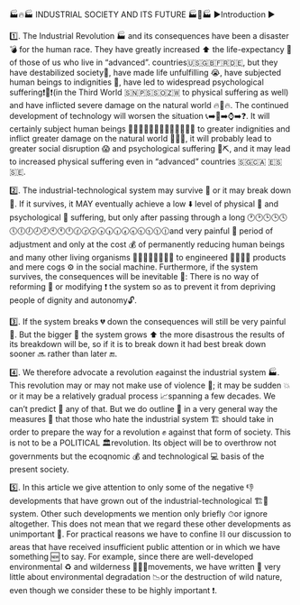🏭🔥🏭 INDUSTRIAL SOCIETY AND ITS FUTURE 🏭💯🏭
▶️Introduction ▶️

1️⃣. The Industrial Revolution 🏭 and its consequences have been a disaster 💣 for the human race. They have greatly increased ⬆️ the life-expectancy 🙏 of those of us who live in “advanced”. countries🇺🇸🇬🇧🇫🇷🇩🇪, but they have destabilized society🌋, have made life unfulfilling 😭, have subjected human beings to indignities 🙈, have led to widespread psychological suffering❗️🧠❗️(in the Third World 🇸🇳🇵🇸🇸🇴🇿🇼 to physical suffering as well) and have inflicted severe damage on the natural world 🔥🌳🔥. The continued development of technology will worsen the situation 📞➡️📱➡️⌚️➡️❓. It will certainly subject human beings 👨‍💼👩‍💻👩‍🎓🕵️‍♂️👨‍🏫👨‍🎨👰 to greater indignities and inflict greater damage on the natural world 🌲😢🌳, it will probably lead to greater social disruption 😱 and psychological suffering 🧠⛏️, and it may lead to increased physical suffering even in “advanced” countries 🇸🇬🇨🇦 🇪🇸🇸🇪.

2️⃣. The industrial-technological system may survive 🍃 or it may break down 🍂. If it survives, it MAY eventually achieve a low ⬇️ level of physical 💪 and psychological 🧠 suffering, but only after passing through a long 🕐🕑🕒🕒🕓🕔🕕🕖🕗🕘🕙🕚🕛🕜🕝🕞🕟🕠🕡🕢🕣🕤🕥🕦🕧and very painful 🤕 period of adjustment and only at the cost 💰 of permanently reducing human beings and many other living organisms 👨👩‍🦰🐼🦁🐷🐸🐱 to engineered 👷‍♂️👷‍♀️ products and mere cogs ⚙️ in the social machine. Furthermore, if the system survives, the consequences will be inevitable 💯: There is no way of reforming 💭 or modifying ❗️ the system so as to prevent it from depriving people of dignity and autonomy🔓.

3️⃣. If the system breaks 💔 down the consequences will still be very painful 🤕. But the bigger 💪 the system grows ⬆️ the more disastrous the results of its breakdown will be, so if it is to break down it had best break down sooner 🔜 rather than later 🔚.

4️⃣. We therefore advocate a revolution ✊against the industrial system 🏭. This revolution may or may not make use of violence 🔫; it may be sudden 💥 or it may be a relatively gradual process 📈spanning a few decades. We can’t predict 🔮 any of that. But we do outline 🔲 in a very general way the measures 📏 that those who hate the industrial system 🏗 should take in order to prepare the way for a revolution ✊ against that form of society. This is not to be a POLITICAL 🏛revolution. Its object will be to overthrow not governments but the ecoqnomic 💰 and technological 💻 basis of the present society.

5️⃣. In this article we give attention to only some of the negative 👎 developments that have grown out of the industrial-technological 🏗📱 system. Other such developments we mention only briefly ⏱or ignore altogether. This does not mean that we regard these other developments as unimportant 🚫. For practical reasons we have to confine ⛓️ our discussion to areas that have received insufficient public attention or in which we have something 🆕 to say. For example, since there are well-developed environmental ♻️ and wilderness 🌱🌳🍃movements, we have written 📝 very little about environmental degradation 📉or the destruction of wild nature, even though we consider these to be highly important ❗️.
